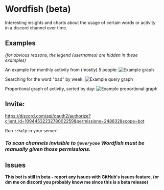 # Wordfish (beta)

Interesting insights and charts about the usage of certain words or activity in a discord channel over time.

## Examples
*(for obvious reasons, the legend (usernames) are hidden in these examples)*

An example for monthly activity from (mostly) 5 people:
![Example graph](https://i.imgur.com/YeLQDcI.png)

Searching for the word "bad" by week:
![Example query graph](https://i.imgur.com/OqLbR1U.png)

Proportional graph of activity, sorted by day:
![Example proportional graph](https://i.imgur.com/EUGK1xh.png)

## Invite:

https://discord.com/api/oauth2/authorize?client_id=1094453223278002259&permissions=248832&scope=bot

Run `::help` in your server!

### *To scan channels invisible to `@everyone` Wordfish must be manually given those permissions.*

## Issues

**This bot is still in beta - report any issues with GitHub's issues feature. (or dm me on discord you probably know me since this is a beta release)**